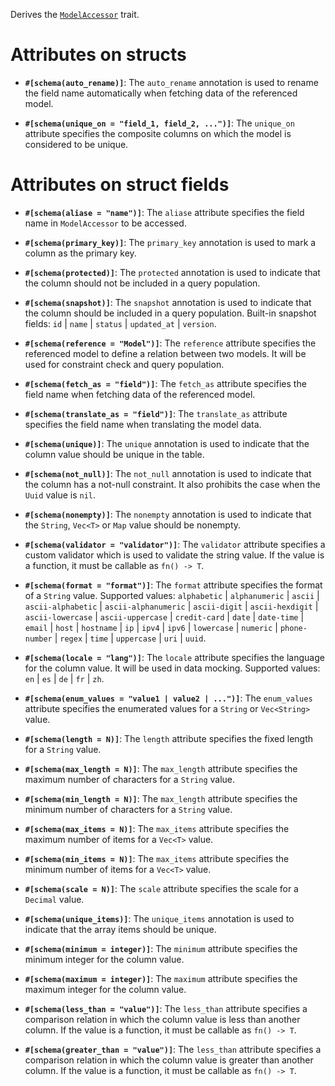 Derives the [`ModelAccessor`](zino_orm::ModelAccessor) trait.

# Attributes on structs

- **`#[schema(auto_rename)]`**: The `auto_rename` annotation is used to
  rename the field name automatically when fetching data of the referenced model.

- **`#[schema(unique_on = "field_1, field_2, ...")]`**: The `unique_on` attribute specifies
  the composite columns on which the model is considered to be unique.

# Attributes on struct fields

- **`#[schema(aliase = "name")]`**: The `aliase` attribute specifies
  the field name in `ModelAccessor` to be accessed.

- **`#[schema(primary_key)]`**: The `primary_key` annotation is used to
  mark a column as the primary key.

- **`#[schema(protected)]`**: The `protected` annotation is used to indicate that
  the column should not be included in a query population.

- **`#[schema(snapshot)]`**: The `snapshot` annotation is used to indicate that
  the column should be included in a query population. Built-in snapshot fields:
  `id` | `name` | `status` | `updated_at` | `version`.

- **`#[schema(reference = "Model")]`**: The `reference` attribute specifies
  the referenced model to define a relation between two models.
  It will be used for constraint check and query population.

- **`#[schema(fetch_as = "field")]`**: The `fetch_as` attribute specifies
  the field name when fetching data of the referenced model.

- **`#[schema(translate_as = "field")]`**: The `translate_as` attribute specifies
  the field name when translating the model data.

- **`#[schema(unique)]`**: The `unique` annotation is used to indicate that
  the column value should be unique in the table.

- **`#[schema(not_null)]`**: The `not_null` annotation is used to indicate that
  the column has a not-null constraint. It also prohibits the case when
  the `Uuid` value is `nil`.

- **`#[schema(nonempty)]`**: The `nonempty` annotation is used to indicate that
  the `String`, `Vec<T>` or `Map` value should be nonempty.

- **`#[schema(validator = "validator")]`**: The `validator` attribute specifies
  a custom validator which is used to validate the string value.
  If the value is a function, it must be callable as `fn() -> T`.

- **`#[schema(format = "format")]`**: The `format` attribute specifies
  the format of a `String` value. Supported values: `alphabetic` | `alphanumeric`
  | `ascii` | `ascii-alphabetic` | `ascii-alphanumeric` | `ascii-digit`
  | `ascii-hexdigit` | `ascii-lowercase` | `ascii-uppercase` | `credit-card`
  | `date` | `date-time` | `email` | `host` | `hostname` | `ip` | `ipv4` | `ipv6`
  | `lowercase` | `numeric` | `phone-number` | `regex` | `time` | `uppercase`
  | `uri` | `uuid`.

- **`#[schema(locale = "lang")]`**: The `locale` attribute specifies
  the language for the column value. It will be used in data mocking.
  Supported values: `en` | `es` | `de` | `fr` | `zh`.

- **`#[schema(enum_values = "value1 | value2 | ...")]`**: The `enum_values` attribute specifies
  the enumerated values for a `String` or `Vec<String>` value.

- **`#[schema(length = N)]`**: The `length` attribute specifies
  the fixed length for a `String` value.

- **`#[schema(max_length = N)]`**: The `max_length` attribute specifies
  the maximum number of characters for a `String` value.

- **`#[schema(min_length = N)]`**: The `max_length` attribute specifies
  the minimum number of characters for a `String` value.

- **`#[schema(max_items = N)]`**: The `max_items` attribute specifies
  the maximum number of items for a `Vec<T>` value.

- **`#[schema(min_items = N)]`**: The `max_items` attribute specifies
  the minimum number of items for a `Vec<T>` value.

- **`#[schema(scale = N)]`**: The `scale` attribute specifies
  the scale for a `Decimal` value.

- **`#[schema(unique_items)]`**: The `unique_items` annotation is used to indicate that
  the array items should be unique.

- **`#[schema(minimum = integer)]`**: The `minimum` attribute specifies
  the minimum integer for the column value.

- **`#[schema(maximum = integer)]`**: The `maximum` attribute specifies
  the maximum integer for the column value.

- **`#[schema(less_than = "value")]`**: The `less_than` attribute specifies
  a comparison relation in which the column value is less than another column.
  If the value is a function, it must be callable as `fn() -> T`.

- **`#[schema(greater_than = "value")]`**: The `less_than` attribute specifies
  a comparison relation in which the column value is greater than another column.
  If the value is a function, it must be callable as `fn() -> T`.
